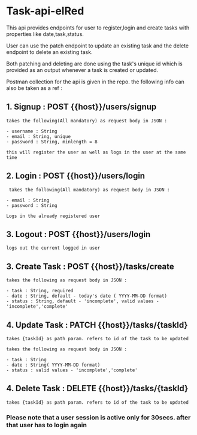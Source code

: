# Task-api-elRed

This api provides endpoints for user to register,login and create tasks with properties like date,task,status. 

User can use the patch endpoint to update an existing task and the delete endpoint to delete an existing task.

Both patching and deleting are done using the task's unique id which is provided as an output whenever a task is created or updated.

Postman collection for the api is given in the repo. the following info can also be taken as a ref :

 
## 1. Signup : POST {{host}}/users/signup
 
    takes the following(All mandatory) as request body in JSON :
    
    - username : String
    - email : String, unique
    - password : String, minlength = 8
    
    this will register the user as well as logs in the user at the same time
    
## 2. Login : POST {{host}}/users/login

     takes the following(All mandatory) as request body in JSON :

    - email : String
    - password : String
    
    Logs in the already registered user
    
## 3. Logout : POST {{host}}/users/login

    logs out the current logged in user
    
## 3. Create Task : POST {{host}}/tasks/create

    takes the following as request body in JSON :
    
    - task : String, required
    - date : String, default - today's date ( YYYY-MM-DD format)
    - status : String, default - 'incomplete', valid values - 'incomplete','complete'
    
## 4. Update Task : PATCH {{host}}/tasks/{taskId}
    
    takes {taskId} as path param. refers to id of the task to be updated
    
    takes the following as request body in JSON :
    
    - task : String
    - date : String( YYYY-MM-DD format)
    - status : valid values - 'incomplete','complete'
    
## 4. Delete Task : DELETE {{host}}/tasks/{taskId}
    
    takes {taskId} as path param. refers to id of the task to be updated
    

### Please note that a user session is active only for 30secs. after that user has to login again
 
 
